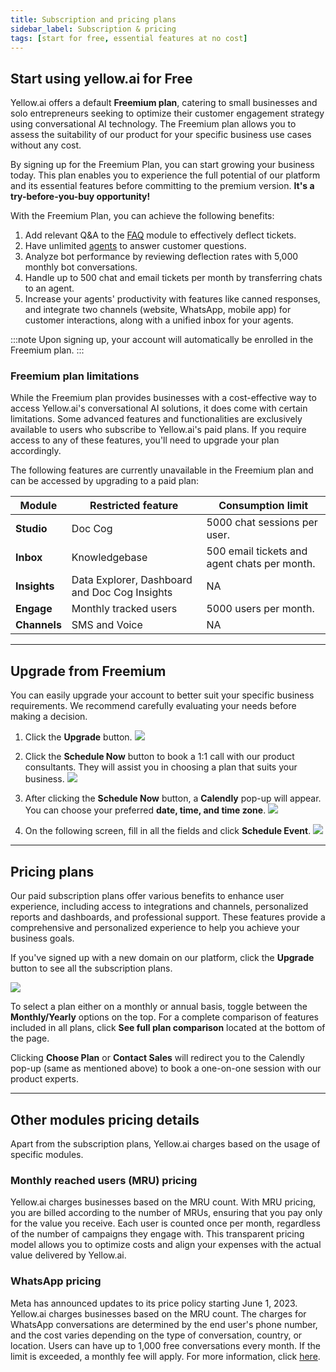 ```yaml
---
title: Subscription and pricing plans
sidebar_label: Subscription & pricing
tags: [start for free, essential features at no cost]
---
```


## Start using yellow.ai for Free

Yellow.ai offers a default **Freemium plan**, catering to small businesses and solo entrepreneurs seeking to optimize their customer engagement strategy using conversational AI technology. The Freemium plan allows you to assess the suitability of our product for your specific business use cases without any cost.

By signing up for the Freemium Plan, you can start growing your business today. This plan enables you to experience the full potential of our platform and its essential features before committing to the premium version. 
**It's a try-before-you-buy opportunity!**

With the Freemium Plan, you can achieve the following benefits:

1. Add relevant Q&A to the [FAQ](https://docs.yellow.ai/docs/platform_concepts/studio/train/add-faqs) module to effectively deflect tickets.
2. Have unlimited [agents](https://docs.yellow.ai/docs/platform_concepts/inbox/inbox_setup/supportagents) to answer customer questions.
3. Analyze bot performance by reviewing deflection rates with 5,000 monthly bot conversations.
4. Handle up to 500 chat and email tickets per month by transferring chats to an agent.
5. Increase your agents' productivity with features like canned responses, and integrate two channels (website, WhatsApp, mobile app) for customer interactions, along with a unified inbox for your agents.

:::note
Upon signing up, your account will automatically be enrolled in the Freemium plan.
:::

### Freemium plan limitations

While the Freemium plan provides businesses with a cost-effective way to access Yellow.ai's conversational AI solutions, it does come with certain limitations. Some advanced features and functionalities are exclusively available to users who subscribe to Yellow.ai's paid plans. If you require access to any of these features, you'll need to upgrade your plan accordingly.

The following features are currently unavailable in the Freemium plan and can be accessed by upgrading to a paid plan:

| Module | Restricted feature | Consumption limit |
| -------- | -------- | -------- |
| **Studio** | Doc Cog | 5000 chat sessions per user. |
| **Inbox** | Knowledgebase |500 email tickets and agent chats per month. |
| **Insights** |Data Explorer, Dashboard and Doc Cog Insights |NA |
| **Engage** | Monthly tracked users|5000 users per month. |
| **Channels** |SMS and Voice |NA |

------

## Upgrade from Freemium

You can easily upgrade your account to better suit your specific business requirements. We recommend carefully evaluating your needs before making a decision.

1. Click the **Upgrade** button.
    ![](https://i.imgur.com/6J6fYcY.png)

2. Click the **Schedule Now** button to book a 1:1 call with our product consultants. They will assist you in choosing a plan that suits your business.
    ![](https://i.imgur.com/Pmx0AwS.png)

3. After clicking the **Schedule Now** button, a **Calendly** pop-up will appear. You can choose your preferred **date, time, and time zone**.
    ![](https://i.imgur.com/w7o0VlK.png)

4. On the following screen, fill in all the fields and click **Schedule Event**.
    ![](https://i.imgur.com/UgoDQdM.png)

-----

## Pricing plans


Our paid subscription plans offer various benefits to enhance user experience, including access to integrations and channels, personalized reports and dashboards, and professional support. These features provide a comprehensive and personalized experience to help you achieve your business goals.

If you've signed up with a new domain on our platform, click the **Upgrade** button to see all the subscription plans.

![](https://i.imgur.com/mNl6DvH.png)

To select a plan either on a monthly or annual basis, toggle between the **Monthly/Yearly** options on the top. For a complete comparison of features included in all plans, click **See full plan comparison** located at the bottom of the page.

Clicking **Choose Plan** or **Contact Sales** will redirect you to the Calendly pop-up (same as mentioned above) to book a one-on-one session with our product experts.

------

## Other modules pricing details

Apart from the subscription plans, Yellow.ai charges based on the usage of specific modules.

### Monthly reached users (MRU) pricing

Yellow.ai charges businesses based on the MRU count. With MRU pricing, you are billed according to the number of MRUs, ensuring that you pay only for the value you receive. Each user is counted once per month, regardless of the number of campaigns they engage with. This transparent pricing model allows you to optimize costs and align your expenses with the actual value delivered by Yellow.ai.

### WhatsApp pricing

Meta has announced updates to its price policy starting June 1, 2023. Yellow.ai charges businesses based on the MRU count. The charges for WhatsApp conversations are determined by the end user's phone number, and the cost varies depending on the type of conversation, country, or location. Users can have up to 1,000 free conversations every month. If the limit is exceeded, a monthly fee will apply. For more information, click [here](https://docs.yellow.ai/docs/platform_concepts/channelConfiguration/WA-pricing).




